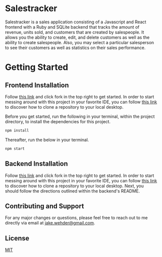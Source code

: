 # Salestracker

Salestracker is a sales application consisting of a Javascript and React frontend with a Ruby and SQLite backend that tracks the amount of revenue, units sold, and customers that are created by salespeople. It allows you the ability to create, edit, and delete customers as well as the ability to create salespeople. Also, you may select a particular salesperson to see their customers as well as statistics on their sales performance.

# Getting Started

## Frontend Installation

Follow [this link](https://github.com/JWehder/salestracker-app-frontend) and click fork in the top right to get started. In order to start messing around with this project in your favorite IDE, you can follow [this link](https://docs.github.com/en/repositories/creating-and-managing-repositories/cloning-a-repository) to discover how to clone a repository to your local desktop. 

Before you get started, run the following in your terminal, within the project directory, to install the dependencies for this project.

```sh
npm install 
```
Thereafter, run the below in your terminal.

```sh
npm start
```

## Backend Installation

Follow [this link](https://github.com/JWehder/phase-3-sinatra-react-projectt) and click fork in the top right to get started. In order to start messing around with this project in your favorite IDE, you can follow [this link](https://docs.github.com/en/repositories/creating-and-managing-repositories/cloning-a-repository) to discover how to clone a repository to your local desktop. Next, you should follow the directions outlined within the backend's README.

## Contributing and Support

For any major changes or questions, please feel free to reach out to me directly via email at jake.wehder@gmail.com.

## License

[MIT](https://choosealicense.com/licenses/mit/)
